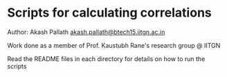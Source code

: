 # Scripts for calculating correlations

Author: Akash Pallath <akash.pallath@btech15.iitgn.ac.in>

Work done as a member of Prof. Kaustubh Rane's research group @ IITGN

Read the README files in each directory for details on how to run the scripts



